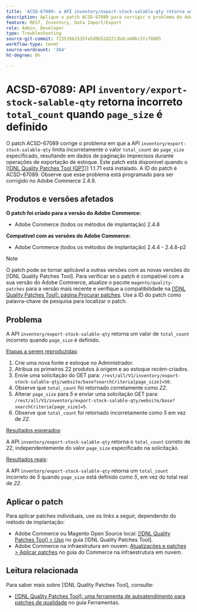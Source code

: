 ```yaml
---
title: 'ACSD-67089: a API inventory/export-stock-salable-qty retorna uma contagem_total incorreta quando page_size é definida'
description: Aplique o patch ACSD-67089 para corrigir o problema do Adobe Commerce em que a API "inventory/export-stock-salable-qty" limita incorretamente o valor "total_count" para o "page_size" especificado, resultando em dados de paginação imprecisos durante operações de exportação de estoque.
feature: REST, Inventory, Data Import/Export
role: Admin, Developer
type: Troubleshooting
source-git-commit: 72353962335fa5d8b52d2213bdca40bc3fc78085
workflow-type: tm+mt
source-wordcount: '364'
ht-degree: 0%

---
```


# ACSD-67089: API `inventory/export-stock-salable-qty` retorna incorreto `total_count` quando `page_size` é definido

O patch ACSD-67089 corrige o problema em que a API `inventory/export-stock-salable-qty` limita incorretamente o valor `total_count` ao `page_size` especificado, resultando em dados de paginação imprecisos durante operações de exportação de estoque. Este patch está disponível quando o [[!DNL Quality Patches Tool (QPT)]](/help/tools/quality-patches-tool/quality-patches-tool-to-self-serve-quality-patches.md) 1.1.71 está instalado. A ID do patch é ACSD-67089. Observe que esse problema está programado para ser corrigido no Adobe Commerce 2.4.9.

## Produtos e versões afetados

**O patch foi criado para a versão do Adobe Commerce:**

* Adobe Commerce (todos os métodos de implantação) 2.4.8

**Compatível com as versões do Adobe Commerce:**

* Adobe Commerce (todos os métodos de implantação) 2.4.4 - 2.4.8-p2

>[!NOTE]
>
>O patch pode se tornar aplicável a outras versões com as novas versões do [!DNL Quality Patches Tool]. Para verificar se o patch é compatível com a sua versão do Adobe Commerce, atualize o pacote `magento/quality-patches` para a versão mais recente e verifique a compatibilidade na [[!DNL Quality Patches Tool]: página Procurar patches](https://experienceleague.adobe.com/tools/commerce-quality-patches/index.html?lang=pt-BR). Use a ID do patch como palavra-chave de pesquisa para localizar o patch.

## Problema

A API `inventory/export-stock-salable-qty` retorna um valor de `total_count` incorreto quando `page_size` é definido.

<u>Etapas a serem reproduzidas</u>:

1. Crie uma nova fonte e estoque no Administrador.
1. Atribua os primeiros 22 produtos à origem e ao estoque recém-criados.
1. Envie uma solicitação do GET para:
   `/rest/all/V1/inventory/export-stock-salable-qty/website/base?searchCriteria[page_size]=50`.
1. Observe que `total_count` foi retornado corretamente como *22*.
1. Alterar `page_size` para *5* e enviar uma solicitação GET para:
   `/rest/all/V1/inventory/export-stock-salable-qty/website/base?searchCriteria[page_size]=5`.
1. Observe que `total_count` foi retornado incorretamente como *5* em vez de *22*.

<u>Resultados esperados</u>:

A API `inventory/export-stock-salable-qty` retorna o `total_count` correto de *22*, independentemente do valor `page_size` especificado na solicitação.

<u>Resultados reais</u>:

A API `inventory/export-stock-salable-qty` retorna um `total_count` incorreto de *5* quando `page_size` está definido como *5*, em vez do total real de *22*.

## Aplicar o patch

Para aplicar patches individuais, use os links a seguir, dependendo do método de implantação:

* Adobe Commerce ou Magento Open Source local: [[!DNL Quality Patches Tool] > Uso](/help/tools/quality-patches-tool/usage.md) no guia [!DNL Quality Patches Tool].
* Adobe Commerce na infraestrutura em nuvem: [Atualizações e patches > Aplicar patches](https://experienceleague.adobe.com/docs/commerce-cloud-service/user-guide/develop/upgrade/apply-patches.html?lang=pt-BR) no guia do Commerce na infraestrutura em nuvem.

## Leitura relacionada

Para saber mais sobre [!DNL Quality Patches Tool], consulte:

* [[!DNL Quality Patches Tool]: uma ferramenta de autoatendimento para patches de qualidade](/help/tools/quality-patches-tool/quality-patches-tool-to-self-serve-quality-patches.md) no guia Ferramentas.

